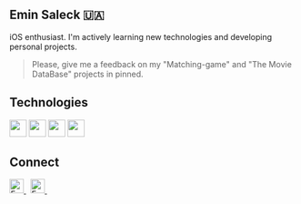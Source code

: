 

## Emin Saleck 🇺🇦

iOS enthusiast. I'm actively learning new technologies and developing personal projects.


>Please, give me a feedback on my "Matching-game" and "The Movie DataBase" projects in pinned.

## Technologies
<p>
<img height="30" src="https://www.vectorlogo.zone/logos/swift/swift-icon.svg" />
<img height="30" src="https://www.vectorlogo.zone/logos/git-scm/git-scm-icon.svg" />
  <img height="30" src="https://www.vectorlogo.zone/logos/java/java-icon.svg" />
<img height="30" src="https://www.vectorlogo.zone/logos/mysql/mysql-icon.svg" />
</p>


## Connect
 <a href="https://www.linkedin.com/in/eminsaleck1001/" target="_blank"> 
   <img align="" alt="Emin's LinkedIn" width="25px" src="https://www.vectorlogo.zone/logos/linkedin/linkedin-icon.svg" /> 
 </a> &nbsp;
<a href="mailto:lemin08@gmail.com" target="_blank"> 
   <img align="" alt="Emin's LinkedIn" width="25px" src="https://www.vectorlogo.zone/logos/gmail/gmail-icon.svg" /> 
 </a> &nbsp;

